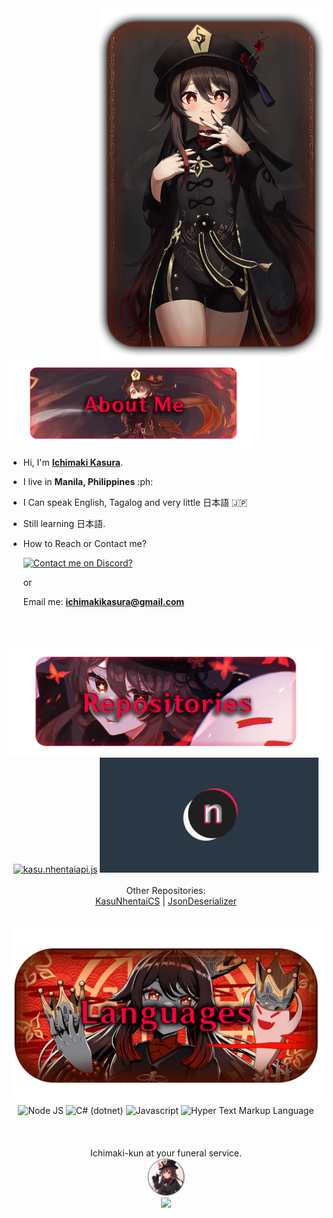 <img src="./img/77th Director.png" width="360" align="right">
<img src="./img/About Me.png" width="400">

- Hi, I'm [**Ichimaki Kasura**](https://github.com/IchimakiKasura).

- I live in **Manila, Philippines** :ph:

- I Can speak English, Tagalog and very little 日本語 :jp:

- Still learning 日本語.

- How to Reach or Contact me?

  <a href="https://discord.com/users/716593062217908274"><img src="https://discord.c99.nl/widget/theme-3/716593062217908274.png" width="400" title="Contact me on Discord?"></a>

    or

  Email me: **ichimakikasura@gmail.com**
</br>
</br>
</br>
<div align="center">
<img src="./img/Repositories.png" width="600">
</br>
<a href="https://ichimakikasura.github.io/kasu.nhentaiapi.js/"><img src="https://ichimakikasura.github.io/kasu.nhentaiapi.js/other/previewLink.png" width="350" title="kasu.nhentaiapi.js"></a>
<a href="https://github.com/akomi-dev/NHentai-App/"><img src="./img/NhentaiApp.png" width="350" title="NhentaiApp [Unofficial]"></a>
</br>
</br>
Other Repositories:
</br>
<a href="https://github.com/IchimakiKasura/kasu.nhentaiapi.cs" title="kasu.nhentaiapi.cs">KasuNhentaiCS<a>
|
<a href="https://github.com/IchimakiKasura/kasu.nhentaiapi.cs/tree/main/kasuNhentaiCS.json" title="KasuNhentaiCS.json">JsonDeserializer<a>
</br>
</br>
</br>
<img src="./img/Languages.png" width="500"><br>
<img src="https://cdn.freebiesupply.com/logos/large/2x/nodejs-icon-logo-png-transparent.png" width="100" title="Node JS">
<img src="https://seeklogo.com/images/C/c-sharp-c-logo-02F17714BA-seeklogo.com.png" width="100" title="C# (dotnet)">
<img src="https://brandslogos.com/wp-content/uploads/images/large/javascript-logo.png" width="100" title="Javascript">
<img src="https://www.w3.org/html/logo/downloads/HTML5_Badge_512.png" width="100" title="Hyper Text Markup Language">
</br>
</br>
</br>
</br>
Ichimaki-kun at your funeral service.
</br>
<img src="./img/Profile Picture.png" title="Hutao at your funeral Service" height="60"/>
</br>
<img src="https://komarev.com/ghpvc/?username=IchimakiKasura&color=ff69b4">
</div>

